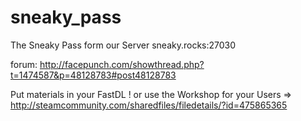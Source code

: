 # sneaky_pass
The Sneaky Pass form our Server sneaky.rocks:27030

forum: http://facepunch.com/showthread.php?t=1474587&p=48128783#post48128783

Put materials in your FastDL !
or use the Workshop for your Users => http://steamcommunity.com/sharedfiles/filedetails/?id=475865365
